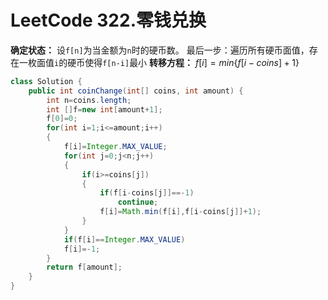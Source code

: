 # LeetCode 322.零钱兑换

**确定状态：**
设`f[n]`为当金额为`n`时的硬币数。
最后一步：遍历所有硬币面值，存在一枚面值`i`的硬币使得`f[n-i]`最小
**转移方程：**
$f[i]=min\{f[i-coins]+1\}$
````java
class Solution {
    public int coinChange(int[] coins, int amount) {
        int n=coins.length;
        int []f=new int[amount+1];
        f[0]=0;
        for(int i=1;i<=amount;i++)
        {
            f[i]=Integer.MAX_VALUE;
            for(int j=0;j<n;j++)
            {
                if(i>=coins[j])
                {
                    if(f[i-coins[j]]==-1)
                        continue;
                    f[i]=Math.min(f[i],f[i-coins[j]]+1);
                }
            }
            if(f[i]==Integer.MAX_VALUE)
            f[i]=-1;
        }
        return f[amount];
    }
}
````